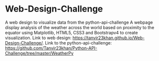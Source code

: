 # Web-Design-Challenge
A web design to visualize data from the python-api-challenge
A webpage display analysis of the weather across the world based on proximity to the equator using Matplotlib, HTML5, CSS3 and Bootstrapv4 to create visualization.
Link to web design: https://tanvir23khan.github.io/Web-Design-Challenge/.
Link to the python-api-challenge: https://github.com/Tanvir23khan/Python-API-Challenge/tree/master/WeatherPy 
